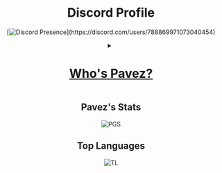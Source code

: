 <div align="center">

  # Discord Profile 
  [![Discord Presence](https://lanyard.cnrad.dev/api/788869971073040454?bg=090808&idleMessage=It%27s%20up%20to%20me%20now...)](https://discord.com/users/788869971073040454)

  <details>
    <summary>
      <h1><u>Who's Pavez?</u></h1>
    </summary>
    <p>
      Mataré a alguien algún día 
    </p>
  </details>

  ## Pavez's Stats
  ![PGS](https://github-readme-stats.vercel.app/api?username=Pavez7274&theme=github_dark&show_icons=true)

  ## Top Languages
  ![TL](https://github-readme-stats.vercel.app/api/top-langs/?username=Pavez7274&layout=compact)

</div>